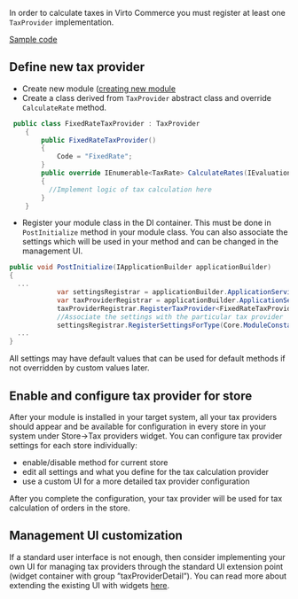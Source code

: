 
In order to calculate taxes in Virto Commerce you must register at least one `TaxProvider` implementation. 

[Sample code](https://github.com/VirtoCommerce/vc-module-tax/blob/master/src/VirtoCommerce.TaxModule.Data/Provider/FixedRateTaxProvider.cs)

## Define new tax provider

* Create new module ([creating new module](../../developer-guide/create-new-module.md)
* Create a class derived from `TaxProvider` abstract class and override `CalculateRate` method. 
  
```C#
 public class FixedRateTaxProvider : TaxProvider
    {
        public FixedRateTaxProvider()
        {
            Code = "FixedRate";
        }
        public override IEnumerable<TaxRate> CalculateRates(IEvaluationContext context)
        {
          //Implement logic of tax calculation here
        }
    }

```

* Register your module class in the DI container. This must be done in `PostInitialize` method in your module class. You can also associate the settings which will be used in your method and can be changed in the management UI. 
  
```C#
public void PostInitialize(IApplicationBuilder applicationBuilder)
{
  ...
            var settingsRegistrar = applicationBuilder.ApplicationServices.GetRequiredService<ISettingsRegistrar>();
            var taxProviderRegistrar = applicationBuilder.ApplicationServices.GetRequiredService<ITaxProviderRegistrar>();
            taxProviderRegistrar.RegisterTaxProvider<FixedRateTaxProvider>();
            //Associate the settings with the particular tax provider
            settingsRegistrar.RegisterSettingsForType(Core.ModuleConstants.Settings.FixedTaxProviderSettings.AllSettings, typeof(FixedRateTaxProvider).Name);
  ...
}
```

All settings may have default values that can be used for default methods if not overridden by custom values later.

## Enable and configure tax provider for store

After your module is installed in your target system, all your tax providers should appear and be available for configuration in every store in your system under Store->Tax providers widget. You can configure tax provider settings for each store individually:
* enable/disable method for current store
* edit all settings and what you define for the tax calculation provider
* use a custom UI for a more detailed tax provider configuration

After you complete the configuration, your tax provider will be used for tax calculation of orders in the store.

## Management UI customization

If a standard user interface is not enough, then consider implementing your own UI for managing tax providers through the standard UI extension point (widget container with group ”taxProviderDetail”). You can read more about extending the existing UI with widgets [here](./widgets.md).
